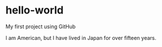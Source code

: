 # hello-world
My first project using GitHub

I am American, but I have lived in Japan for over fifteen years.
